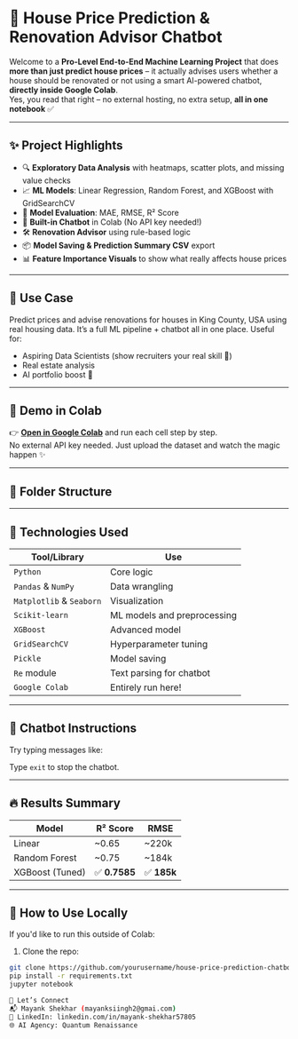 # 🏡 House Price Prediction & Renovation Advisor Chatbot

Welcome to a **Pro-Level End-to-End Machine Learning Project** that does **more than just predict house prices** – it actually advises users whether a house should be renovated or not using a smart AI-powered chatbot, **directly inside Google Colab**.  
Yes, you read that right – no external hosting, no extra setup, **all in one notebook** ✅

---

## ✨ Project Highlights

- 🔍 **Exploratory Data Analysis** with heatmaps, scatter plots, and missing value checks
- 📈 **ML Models**: Linear Regression, Random Forest, and XGBoost with GridSearchCV
- 🧠 **Model Evaluation**: MAE, RMSE, R² Score
- 💬 **Built-in Chatbot** in Colab (No API key needed!)
- 🛠️ **Renovation Advisor** using rule-based logic
- 📦 **Model Saving & Prediction Summary CSV** export
- 📊 **Feature Importance Visuals** to show what really affects house prices

---

## 🧠 Use Case

Predict prices and advise renovations for houses in King County, USA using real housing data. It’s a full ML pipeline + chatbot all in one place. Useful for:

- Aspiring Data Scientists (show recruiters your real skill 💼)
- Real estate analysis
- AI portfolio boost 🚀

---

## 🚀 Demo in Colab

👉 **[Open in Google Colab](https://colab.research.google.com/)** and run each cell step by step.  
No external API key needed. Just upload the dataset and watch the magic happen ✨

---

## 📁 Folder Structure

---

## 📌 Technologies Used

| Tool/Library      | Use |
|-------------------|-----|
| `Python`          | Core logic |
| `Pandas` & `NumPy`| Data wrangling |
| `Matplotlib` & `Seaborn` | Visualization |
| `Scikit-learn`    | ML models and preprocessing |
| `XGBoost`         | Advanced model |
| `GridSearchCV`    | Hyperparameter tuning |
| `Pickle`          | Model saving |
| `Re` module       | Text parsing for chatbot |
| `Google Colab`    | Entirely run here! |

---

## 🤖 Chatbot Instructions

Try typing messages like:

Type `exit` to stop the chatbot.

---

## 🔥 Results Summary

| Model        | R² Score | RMSE         |
|--------------|----------|--------------|
| Linear       | ~0.65    | ~220k        |
| Random Forest| ~0.75    | ~184k        |
| XGBoost (Tuned) | ✅ **0.7585** | ✅ **185k** |

---


## 📌 How to Use Locally

If you'd like to run this outside of Colab:

1. Clone the repo:
```bash
git clone https://github.com/yourusername/house-price-prediction-chatbot.git
pip install -r requirements.txt
jupyter notebook

📢 Let’s Connect
📬 Mayank Shekhar (mayanksiingh2@gmai.com)
🔗 LinkedIn: linkedin.com/in/mayank-shekhar57805
🌐 AI Agency: Quantum Renaissance



